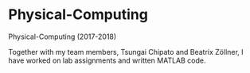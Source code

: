 # Physical-Computing
Physical-Computing (2017-2018)

Together with my team members, Tsungai Chipato and Beatrix Zöllner, I have worked on lab assignments and written MATLAB code.
